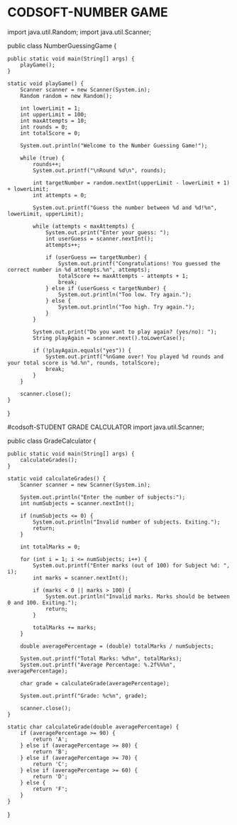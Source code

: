 # CODSOFT-NUMBER GAME
import java.util.Random;
import java.util.Scanner;

public class NumberGuessingGame {

    public static void main(String[] args) {
        playGame();
    }

    static void playGame() {
        Scanner scanner = new Scanner(System.in);
        Random random = new Random();

        int lowerLimit = 1;
        int upperLimit = 100;
        int maxAttempts = 10;
        int rounds = 0;
        int totalScore = 0;

        System.out.println("Welcome to the Number Guessing Game!");

        while (true) {
            rounds++;
            System.out.printf("\nRound %d\n", rounds);

            int targetNumber = random.nextInt(upperLimit - lowerLimit + 1) + lowerLimit;
            int attempts = 0;

            System.out.printf("Guess the number between %d and %d!%n", lowerLimit, upperLimit);

            while (attempts < maxAttempts) {
                System.out.print("Enter your guess: ");
                int userGuess = scanner.nextInt();
                attempts++;

                if (userGuess == targetNumber) {
                    System.out.printf("Congratulations! You guessed the correct number in %d attempts.%n", attempts);
                    totalScore += maxAttempts - attempts + 1;
                    break;
                } else if (userGuess < targetNumber) {
                    System.out.println("Too low. Try again.");
                } else {
                    System.out.println("Too high. Try again.");
                }
            }

            System.out.print("Do you want to play again? (yes/no): ");
            String playAgain = scanner.next().toLowerCase();

            if (!playAgain.equals("yes")) {
                System.out.printf("%nGame over! You played %d rounds and your total score is %d.%n", rounds, totalScore);
                break;
            }
        }

        scanner.close();
    }
}



#codsoft-STUDENT GRADE CALCULATOR
import java.util.Scanner;

public class GradeCalculator {

    public static void main(String[] args) {
        calculateGrades();
    }

    static void calculateGrades() {
        Scanner scanner = new Scanner(System.in);

        System.out.println("Enter the number of subjects:");
        int numSubjects = scanner.nextInt();

        if (numSubjects <= 0) {
            System.out.println("Invalid number of subjects. Exiting.");
            return;
        }

        int totalMarks = 0;

        for (int i = 1; i <= numSubjects; i++) {
            System.out.printf("Enter marks (out of 100) for Subject %d: ", i);
            int marks = scanner.nextInt();

            if (marks < 0 || marks > 100) {
                System.out.println("Invalid marks. Marks should be between 0 and 100. Exiting.");
                return;
            }

            totalMarks += marks;
        }

        double averagePercentage = (double) totalMarks / numSubjects;

        System.out.printf("Total Marks: %d%n", totalMarks);
        System.out.printf("Average Percentage: %.2f%%%n", averagePercentage);

        char grade = calculateGrade(averagePercentage);

        System.out.printf("Grade: %c%n", grade);

        scanner.close();
    }

    static char calculateGrade(double averagePercentage) {
        if (averagePercentage >= 90) {
            return 'A';
        } else if (averagePercentage >= 80) {
            return 'B';
        } else if (averagePercentage >= 70) {
            return 'C';
        } else if (averagePercentage >= 60) {
            return 'D';
        } else {
            return 'F';
        }
    }
}

